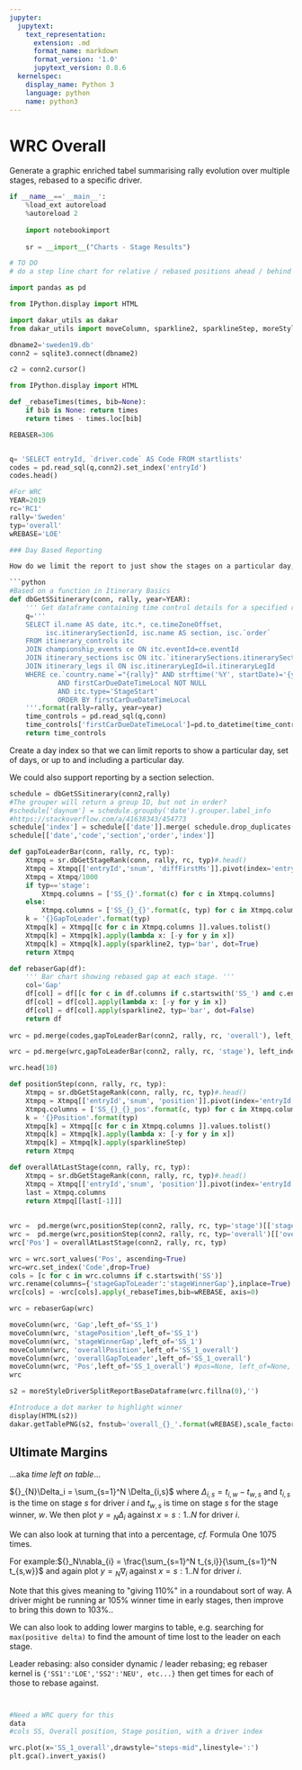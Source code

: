 ```yaml
---
jupyter:
  jupytext:
    text_representation:
      extension: .md
      format_name: markdown
      format_version: '1.0'
      jupytext_version: 0.8.6
  kernelspec:
    display_name: Python 3
    language: python
    name: python3
---
```


# WRC Overall

Generate a graphic enriched tabel summarising rally evolution over multiple stages, rebased to a specific driver.

```python
if __name__=='__main__':
    %load_ext autoreload
    %autoreload 2
    
    import notebookimport
    
    sr = __import__("Charts - Stage Results")

```

```python
# TO DO
# do a step line chart for relative / rebased positions ahead / behind
```

```python
import pandas as pd

from IPython.display import HTML

import dakar_utils as dakar
from dakar_utils import moveColumn, sparkline2, sparklineStep, moreStyleDriverSplitReportBaseDataframe

```

```python
dbname2='sweden19.db'
conn2 = sqlite3.connect(dbname2)

c2 = conn2.cursor()

```

```python
from IPython.display import HTML
```

```python
def _rebaseTimes(times, bib=None):
    if bib is None: return times
    return times - times.loc[bib]
```

```python
REBASER=306
```

```python

```

```python
q= 'SELECT entryId, `driver.code` AS Code FROM startlists'
codes = pd.read_sql(q,conn2).set_index('entryId')
codes.head()
```

```python
#For WRC
YEAR=2019
rc='RC1'
rally='Sweden'
typ='overall'
wREBASE='LOE'

### Day Based Reporting

How do we limit the report to just show the stages on a particular day, or particular loop?

```python
#Based on a function in Itinerary Basics
def dbGetSSitinerary(conn, rally, year=YEAR):
    ''' Get dataframe containing time control details for a specified rally. '''
    q='''
    SELECT il.name AS date, itc.*, ce.timeZoneOffset,
         isc.itinerarySectionId, isc.name AS section, isc.`order`
    FROM itinerary_controls itc
    JOIN championship_events ce ON itc.eventId=ce.eventId
    JOIN itinerary_sections isc ON itc.`itinerarySections.itinerarySectionId`=isc.itinerarySectionId
    JOIN itinerary_legs il ON isc.itineraryLegId=il.itineraryLegId
    WHERE ce.`country.name`="{rally}" AND strftime('%Y', startDate)='{year}'
            AND firstCarDueDateTimeLocal NOT NULL 
            AND itc.type='StageStart'
            ORDER BY firstCarDueDateTimeLocal 
    '''.format(rally=rally, year=year)
    time_controls = pd.read_sql(q,conn)
    time_controls['firstCarDueDateTimeLocal']=pd.to_datetime(time_controls['firstCarDueDateTimeLocal'])
    return time_controls
```

Create a day index so that we can limit reports to show a particular day, set of days, or up to and including a particular day.

We could also support reporting by a section selection.

```python
schedule = dbGetSSitinerary(conn2,rally)
#The grouper will return a group ID, but not in order?
#schedule['daynum'] = schedule.groupby('date').grouper.label_info
#https://stackoverflow.com/a/41638343/454773
schedule['index'] = schedule[['date']].merge( schedule.drop_duplicates( 'date' ).reset_index(), on='date' )['index'].rank(method='dense').astype(int)
schedule[['date','code','section','order','index']]
```

```python
def gapToLeaderBar(conn, rally, rc, typ):
    Xtmpq = sr.dbGetStageRank(conn, rally, rc, typ)#.head()
    Xtmpq = Xtmpq[['entryId','snum', 'diffFirstMs']].pivot(index='entryId',columns='snum',values='diffFirstMs')
    Xtmpq = Xtmpq/1000
    if typ=='stage':
        Xtmpq.columns = ['SS_{}'.format(c) for c in Xtmpq.columns]
    else:
        Xtmpq.columns = ['SS_{}_{}'.format(c, typ) for c in Xtmpq.columns]
    k = '{}GapToLeader'.format(typ)
    Xtmpq[k] = Xtmpq[[c for c in Xtmpq.columns ]].values.tolist()
    Xtmpq[k] = Xtmpq[k].apply(lambda x: [-y for y in x])
    Xtmpq[k] = Xtmpq[k].apply(sparkline2, typ='bar', dot=True)
    return Xtmpq 

def rebaserGap(df):
    ''' Bar chart showing rebased gap at each stage. '''
    col='Gap'
    df[col] = df[[c for c in df.columns if c.startswith('SS_') and c.endswith('_overall')]].values.tolist()
    df[col] = df[col].apply(lambda x: [-y for y in x])
    df[col] = df[col].apply(sparkline2, typ='bar', dot=False)
    return df
    
wrc = pd.merge(codes,gapToLeaderBar(conn2, rally, rc, 'overall'), left_index=True, right_index=True)

wrc = pd.merge(wrc,gapToLeaderBar(conn2, rally, rc, 'stage'), left_index=True, right_index=True)

wrc.head(10)
```

```python
def positionStep(conn, rally, rc, typ):
    Xtmpq = sr.dbGetStageRank(conn, rally, rc, typ)#.head()
    Xtmpq = Xtmpq[['entryId','snum', 'position']].pivot(index='entryId',columns='snum',values='position')
    Xtmpq.columns = ['SS_{}_{}_pos'.format(c, typ) for c in Xtmpq.columns]
    k = '{}Position'.format(typ)
    Xtmpq[k] = Xtmpq[[c for c in Xtmpq.columns ]].values.tolist()
    Xtmpq[k] = Xtmpq[k].apply(lambda x: [-y for y in x])
    Xtmpq[k] = Xtmpq[k].apply(sparklineStep)
    return Xtmpq 

def overallAtLastStage(conn, rally, rc, typ):
    Xtmpq = sr.dbGetStageRank(conn, rally, rc, typ)#.head()
    Xtmpq = Xtmpq[['entryId','snum', 'position']].pivot(index='entryId',columns='snum',values='position')
    last = Xtmpq.columns
    return Xtmpq[[last[-1]]]
    
    
wrc =  pd.merge(wrc,positionStep(conn2, rally, rc, typ='stage')[['stagePosition']], left_index=True, right_index=True)
wrc =  pd.merge(wrc,positionStep(conn2, rally, rc, typ='overall')[['overallPosition']], left_index=True, right_index=True)
wrc['Pos'] = overallAtLastStage(conn2, rally, rc, typ)

wrc = wrc.sort_values('Pos', ascending=True)
wrc=wrc.set_index('Code',drop=True)
cols = [c for c in wrc.columns if c.startswith('SS')]
wrc.rename(columns={'stageGapToLeader':'stageWinnerGap'},inplace=True)
wrc[cols] = -wrc[cols].apply(_rebaseTimes,bib=wREBASE, axis=0)

wrc = rebaserGap(wrc)
```

```python
moveColumn(wrc, 'Gap',left_of='SS_1')
moveColumn(wrc, 'stagePosition',left_of='SS_1')
moveColumn(wrc, 'stageWinnerGap',left_of='SS_1')
moveColumn(wrc, 'overallPosition',left_of='SS_1_overall')
moveColumn(wrc, 'overallGapToLeader',left_of='SS_1_overall')
moveColumn(wrc, 'Pos',left_of='SS_1_overall') #pos=None, left_of=None, right_of=None)
wrc
```

```python
s2 = moreStyleDriverSplitReportBaseDataframe(wrc.fillna(0),'')

#Introduce a dot marker to highlight winner
display(HTML(s2))
dakar.getTablePNG(s2, fnstub='overall_{}_'.format(wREBASE),scale_factor=2)
```

## Ultimate Margins

...aka *time left on table*...


${}_{N}\Delta_i = \sum_{s=1}^N \Delta_{i,s}$ where $\Delta_{i,s}=t_{i,w}-t_{w,s}$ and $t_{i,s}$ is the time on stage $s$ for driver $i$ and $t_{w,s}$ is time on stage $s$ for the stage winner, $w$. We then plot $y={}_{N}\Delta_i$ against $x=s:1..N$ for driver $i$.

We can also look at turning that into a percentage, *cf.* Formula One 1075 times.

For example:${}_N\nabla_{i} = \frac{\sum_{s=1}^N t_{s,i}}{\sum_{s=1}^N t_{s,w}}$ and again plot $y={}_{N}\nabla_i$ against $x=s:1..N$ for driver $i$.

Note that this gives meaning to "giving 110%" in a roundabout sort of way. A driver might be running ar 105% winner time in early stages, then improve to bring this down to 103%..


We can also look to adding lower margins to table, e.g. searching for `max(positive delta)` to find the amount of time lost to the leader on each stage.


Leader rebasing: also consider dynamic / leader rebasing; eg rebaser kernel is `{'SS1':'LOE','SS2':'NEU', etc...}` then get times for each of those to rebase against.

```python

```

```python

```

```python
#Need a WRC query for this
data
#cols SS, Overall position, Stage position, with a driver index
```

```python
wrc.plot(x='SS_1_overall',drawstyle="steps-mid",linestyle=':')
plt.gca().invert_yaxis()
```

```python

```
